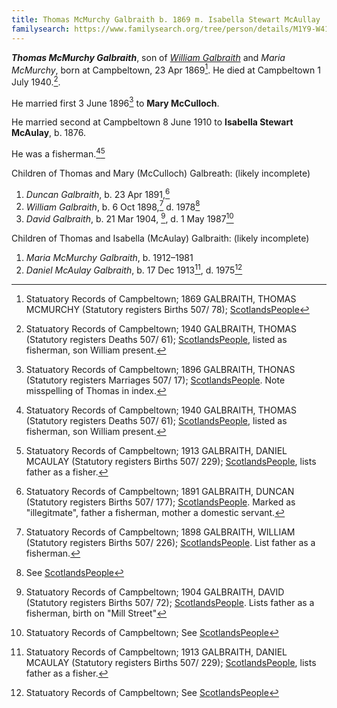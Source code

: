 ```yaml
---
title: Thomas McMurchy Galbraith b. 1869 m. Isabella Stewart McAullay
familysearch: https://www.familysearch.org/tree/person/details/M1Y9-W41
---
```

***Thomas McMurchy Galbraith***, son of *[William Galbraith](galbreath-william-1833.md)* and *Maria McMurchy*, born at Campbeltown, 23 Apr 1869[^thomas-birth]. He died at Campbeltown 1 July 1940.[^thomas-death].

He married first 3 June 1896[^mcculloch-marriage] to **Mary McCulloch**.

He married second at Campbeltown 8 June 1910 to **Isabella Stewart McAulay**, b. 1876.

He was a fisherman.[^thomas-death][^daniel-birth]

Children of Thomas and Mary (McCulloch) Galbreath: (likely incomplete)

1. *Duncan Galbraith*, b. 23 Apr 1891,[^duncan-birth]
1. *William Galbraith*, b. 6 Oct 1898,[^william-birth] d. 1978[^william-death]
2. *David Galbraith*, b. 21 Mar 1904, [^david-birth], d. 1 May 1987[^david-death]

Children of Thomas and Isabella (McAulay) Galbraith: (likely incomplete)

1. *Maria McMurchy Galbraith*, b. 1912–1981
2. *Daniel McAulay Galbraith*, b. 17 Dec 1913[^daniel-birth], d. 1975[^daniel-death]


[^duncan-birth]: Statuatory Records of Campbeltown; 1891 GALBRAITH, DUNCAN (Statutory registers Births 507/ 177); [ScotlandsPeople](https://www.scotlandspeople.gov.uk/view-image/nrs_stat_births/43269329). Marked as "illegitmate", father a fisherman, mother a domestic servant.

[^mcculloch-marriage]: Statuatory Records of Campbeltown; 1896 GALBRAITH, THONAS (Statutory registers Marriages 507/ 17); [ScotlandsPeople](https://www.scotlandspeople.gov.uk/view-image/nrs_stat_marriages/9277023). Note misspelling of Thomas in index.

[^thomas-birth]: Statuatory Records of Campbeltown; 1869 GALBRAITH, THOMAS MCMURCHY (Statutory registers Births 507/ 78); [ScotlandsPeople](https://www.scotlandspeople.gov.uk/view-image/nrs_stat_births/40319428)

[^thomas-death]: Statuatory Records of Campbeltown; 1940 GALBRAITH, THOMAS (Statutory registers Deaths 507/ 61); [ScotlandsPeople](https://www.scotlandspeople.gov.uk/view-image/nrs_stat_deaths/9233441), listed as fisherman, son William present.

[^daniel-birth]: Statuatory Records of Campbeltown; 1913 GALBRAITH, DANIEL MCAULAY (Statutory registers Births 507/ 229); [ScotlandsPeople](https://www.scotlandspeople.gov.uk/view-image/nrs_stat_births/46398131), lists father as a fisher.

[^daniel-death]: Statuatory Records of Campbeltown; See [ScotlandsPeople](https://www.scotlandspeople.gov.uk/record-results?search_type=people&dl_cat=statutory&dl_rec=statutory-deaths&surname=galbraith&surname_so=exact&forename=daniel&forename_so=starts&other_surname_so=exact&mmsurname_so=exact&sex=M&from_year=1975&to_year=1975&birth_year_range=1&county=ARGYLL&record_type=stat_deaths)

[^william-birth]: Statuatory Records of Campbeltown; 1898 GALBRAITH, WILLIAM (Statutory registers Births 507/ 226); [ScotlandsPeople](https://www.scotlandspeople.gov.uk/view-image/nrs_stat_births/44346520). List father as a fisherman.

[^william-death]: See [ScotlandsPeople](https://www.scotlandspeople.gov.uk/record-results?search_type=people&dl_cat=statutory&dl_rec=statutory-deaths&surname=galbraith&surname_so=exact&forename=William&forename_so=starts&other_surname_so=exact&mmsurname_so=exact&sex=M&from_year=1978&to_year=1978&birth_year_range=1&county=ARGYLL&record_type=stat_deaths)

[^david-birth]: Statuatory Records of Campbeltown; 1904 GALBRAITH, DAVID (Statutory registers Births 507/ 72); [ScotlandsPeople](https://www.scotlandspeople.gov.uk/view-image/nrs_stat_births/45067335?return_row=0).  Lists father as a fisherman, birth on "Mill Street"

[^david-death]: Statuatory Records of Campbeltown; See [ScotlandsPeople](https://www.scotlandspeople.gov.uk/record-results?search_type=people&dl_cat=statutory&dl_rec=statutory-deaths&surname=galbraith&surname_so=exact&forename=david&forename_so=starts&other_surname_so=exact&mmsurname_so=exact&from_year=1987&to_year=1987&birth_year_range=1&record_type=stat_deaths)
